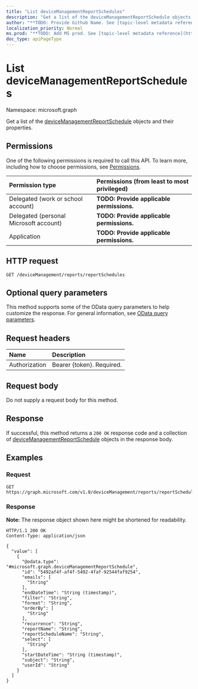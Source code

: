 ```yaml
---
title: "List deviceManagementReportSchedules"
description: "Get a list of the deviceManagementReportSchedule objects and their properties."
author: "**TODO: Provide Github Name. See [topic-level metadata reference](https://msgo.azurewebsites.net/add/document/guidelines/metadata.html#topic-level-metadata)**"
localization_priority: Normal
ms.prod: "**TODO: Add MS prod. See [topic-level metadata reference](https://msgo.azurewebsites.net/add/document/guidelines/metadata.html#topic-level-metadata)**"
doc_type: apiPageType
---
```


# List deviceManagementReportSchedules
Namespace: microsoft.graph



Get a list of the [deviceManagementReportSchedule](../resources/devicemanagementreportschedule.md) objects and their properties.

## Permissions
One of the following permissions is required to call this API. To learn more, including how to choose permissions, see [Permissions](/graph/permissions-reference).

|Permission type|Permissions (from least to most privileged)|
|:---|:---|
|Delegated (work or school account)|**TODO: Provide applicable permissions.**|
|Delegated (personal Microsoft account)|**TODO: Provide applicable permissions.**|
|Application|**TODO: Provide applicable permissions.**|

## HTTP request

<!-- {
  "blockType": "ignored"
}
-->
``` http
GET /deviceManagement/reports/reportSchedules
```

## Optional query parameters
This method supports some of the OData query parameters to help customize the response. For general information, see [OData query parameters](/graph/query-parameters).

## Request headers
|Name|Description|
|:---|:---|
|Authorization|Bearer {token}. Required.|

## Request body
Do not supply a request body for this method.

## Response

If successful, this method returns a `200 OK` response code and a collection of [deviceManagementReportSchedule](../resources/devicemanagementreportschedule.md) objects in the response body.

## Examples

### Request
<!-- {
  "blockType": "request",
  "name": "list_devicemanagementreportschedule"
}
-->
``` http
GET https://graph.microsoft.com/v1.0/deviceManagement/reports/reportSchedules
```


### Response
**Note:** The response object shown here might be shortened for readability.
<!-- {
  "blockType": "response",
  "truncated": true,
  "@odata.type": "Collection(microsoft.graph.deviceManagementReportSchedule)"
}
-->
``` http
HTTP/1.1 200 OK
Content-Type: application/json

{
  "value": [
    {
      "@odata.type": "#microsoft.graph.deviceManagementReportSchedule",
      "id": "5492af4f-af4f-5492-4faf-92544faf9254",
      "emails": [
        "String"
      ],
      "endDateTime": "String (timestamp)",
      "filter": "String",
      "format": "String",
      "orderBy": [
        "String"
      ],
      "recurrence": "String",
      "reportName": "String",
      "reportScheduleName": "String",
      "select": [
        "String"
      ],
      "startDateTime": "String (timestamp)",
      "subject": "String",
      "userId": "String"
    }
  ]
}
```

